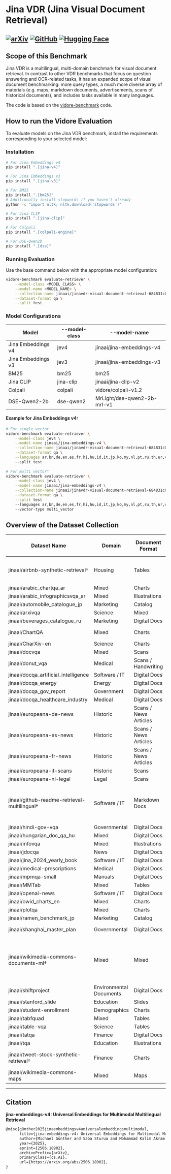 # Jina VDR (Jina Visual Document Retrieval)

[![arXiv](https://img.shields.io/badge/arXiv-2506.18902-b31b1b.svg?style=for-the-badge)](https://arxiv.org/abs/2506.18902)
[![GitHub](https://img.shields.io/badge/Jina%20VDR-100000?style=for-the-badge&logo=github&logoColor=white)](https://github.com/jina-ai/jina-vdr)
[![Hugging Face](https://img.shields.io/badge/Jina%20VDR%20Collecttion-FFD21E?style=for-the-badge&logo=huggingface&logoColor=000)](https://huggingface.co/collections/jinaai/jinavdr-visual-document-retrieval-684831c022c53b21c313b449)
---

## Scope of this Benchmark

Jina VDR is a multilingual, multi-domain benchmark for visual document retrieval.
In contrast to other VDR  benchmarks that focus on question answering and OCR-related tasks, it has an expanded scope of visual document benchmarking:
more query types, a much more diverse array of materials (e.g. maps, markdown documents, advertisements, scans of historical documents), and includes tasks available in many languages.

The code is based on the [vidore-benchmark](https://github.com/illuin-tech/vidore-benchmark) code.

## How to run the Vidore Evaluation

To evaluate models on the Jina VDR benchmark, install the requirements corresponding to your selected model:

### Installation


```bash
# For Jina Embeddings v4
pip install ".[jina-v4]"

# For Jina Embeddings v3
pip install ".[jina-v3]"

# For BM25
pip install ".[bm25]"
# Additionally install stopwords if you haven't already
python -c "import nltk; nltk.download('stopwords')"

# For Jina CLIP
pip install ".[jina-clip]"

# For Colpali
pip install ".[colpali-engine]"

# For DSE-Qwen2b
pip install ".[dse]"
```

### Running Evaluation

Use the base command below with the appropriate model configuration:

```bash
vidore-benchmark evaluate-retriever \
    --model-class <MODEL_CLASS> \
    --model-name <MODEL_NAME> \
    --collection-name jinaai/jinavdr-visual-document-retrieval-684831c022c53b21c313b449 \
    --dataset-format qa \
    --split test
```

### Model Configurations
| Model              | --model-class | --model-name                |
|--------------------|---------------|-----------------------------|
| Jina Embeddings v4 | jev4          | jinaai/jina-embeddings-v4   |
| Jina Embeddings v3 | jev3          | jinaai/jina-embeddings-v3   |
| BM25               | bm25          | bm25                        |
| Jina CLIP          | jina-clip     | jinaai/jina-clip-v2         |
| Colpali            | colpali       | vidore/colpali-v1.2         |
| DSE-Qwen2-2b       | dse-qwen2     | MrLight/dse-qwen2-2b-mrl-v1 |

#### Example for Jina Embeddings v4:
```bash
# For single vector
vidore-benchmark evaluate-retriever \
    --model-class jev4 \
    --model-name jinaai/jina-embeddings-v4 \
    --collection-name jinaai/jinavdr-visual-document-retrieval-684831c022c53b21c313b449 \
    --dataset-format qa \
    --languages ar,bn,de,en,es,fr,hi,hu,id,it,jp,ko,my,nl,pt,ru,th,ur,vi,zh
    --split test
    
# For multi vector"
vidore-benchmark evaluate-retriever \
    --model-class jev4 \
    --model-name jinaai/jina-embeddings-v4 \
    --collection-name jinaai/jinavdr-visual-document-retrieval-684831c022c53b21c313b449 \
    --dataset-format qa \
    --split test
    --languages ar,bn,de,en,es,fr,hi,hu,id,it,jp,ko,my,nl,pt,ru,th,ur,vi,zh
    --vector-type multi_vector
```

## Overview of the Dataset Collection

| Dataset Name | Domain | Document Format | Query Format | Number of Queries / Documents | Languages |
|---|---|---|---|---|---|
| jinaai/airbnb-synthetic-retrieval† | Housing | Tables | Instruction | 4953 / 10000 | ar, de, en, es, fr, hi, hu, ja ru, zh |
| jinaai/arabic_chartqa_ar | Mixed | Charts | Question | 745 / 745 | ar |
| jinaai/arabic_infographicsvqa_ar | Mixed | Illustrations | Question | 120 / 40 | ar |
| jinaai/automobile_catalogue_jp | Marketing | Catalog | Question | 45 / 15 | ja |
| jinaai/arxivqa | Science | Mixed | Question | 30 / 499 | en |
| jinaai/beverages_catalogue_ru | Marketing | Digital Docs | Question | 100 / 34 | ru |
| jinaai/ChartQA | Mixed | Charts | Question | 7996 / 1000 | en |
| jinaai/CharXiv-en | Science | Charts | Question | 999 / 1000 | en |
| jinaai/docvqa | Mixed | Scans | Question | 39 / 499 | en |
| jinaai/donut_vqa | Medical | Scans / Handwriting | Question | 704 / 800 | en |
| jinaai/docqa_artificial_intelligence | Software / IT | Digital Docs | Question | 70 / 962 | en |
| jinaai/docqa_energy | Energy | Digital Docs | Question | 69 / 972 | en |
| jinaai/docqa_gov_report | Government | Digital Docs | Question | 77 / 970 | en |
| jinaai/docqa_healthcare_industry | Medical | Digital Docs | Question | 90 / 963 | en |
| jinaai/europeana-de-news | Historic | Scans / News Articles | Question | 379 / 137 | de |
| jinaai/europeana-es-news | Historic | Scans / News Articles | Question | 474 / 179 | es |
| jinaai/europeana-fr-news | Historic | Scans / News Articles | Question | 237 / 145 | fr |
| jinaai/europeana-it-scans | Historic | Scans | Question | 618 / 265 | it |
| jinaai/europeana-nl-legal | Legal | Scans | Question | 199 / 300 | nl |
| jinaai/github-readme-retrieval-multilingual† | Software / IT | Markdown Docs | Description | 16755 / 4398 | ar, bn, de, en, es, fr, hi, id, it, ja, ko, nl pt, ru, th, vi, zh |
| jinaai/hindi-gov-vqa | Governmental | Digital Docs | Question | 454 / 340 | hi |
| jinaai/hungarian_doc_qa_hu | Mixed | Digital Docs | Question | 54 / 54 | hu |
| jinaai/infovqa | Mixed | Illustrations | Question | 363 / 500 | en |
| jinaai/jdocqa | News | Digital Docs | Question | 744 / 758 | ja |
| jinaai/jina_2024_yearly_book | Software / IT | Digital Docs | Question | 75 / 33 | en |
| jinaai/medical-prescriptions | Medical | Digital Docs | Question | 100 / 100 | en |
| jinaai/mpmqa-small | Manuals | Digital Docs | Question | 155 / 782 | en |
| jinaai/MMTab | Mixed | Tables | Fact | 987 / 906 | en |
| jinaai/openai-news | Software / IT | Digital Docs | Question | 31 / 30 | en |
| jinaai/owid_charts_en | Mixed | Charts | Question | 132 / 972 | en |
| jinaai/plotqa | Mixed | Charts | Question | 610 / 986 | en |
| jinaai/ramen_benchmark_jp | Marketing | Catalog | Question | 29 / 10 | ja |
| jinaai/shanghai_master_plan | Governmental | Digital Docs | Question / Key Phrase | 57 / 23 | zh, en |
| jinaai/wikimedia-commons-documents-ml† | Mixed | Mixed | Description | 14061 / 14661 | ar, bn, de, en, es, fr, hi, hu, id, it, ja, ko, my, nl, pt, ru, th, ur, vi, zh |
| jinaai/shiftproject | Environmental Documents | Digital Docs | Question | 89 / 998 | fr |
| jinaai/stanford_slide | Education | Slides | Question | 14 / 1000 | en |
| jinaai/student-enrollment | Demographics | Charts | Question | 1000 / 489 | en |
| jinaai/tabfquad | Mixed | Tables | Question | 126 / 70 | fr, en |
| jinaai/table-vqa | Science | Tables | Question | 992 / 1000 | en |
| jinaai/tatqa | Finance | Digital Docs | Question | 121 / 176 | en |
| jinaai/tqa | Education | Illustrations | Question | 981 / 394 | en |
| jinaai/tweet-stock-synthetic-retrieval† | Finance | Charts | Question | 6278 / 10000 | ar, de, en, es, hi, hu, ja, ru, zh |
| jinaai/wikimedia-commons-maps | Mixed | Maps | Description | 443 / 455 | en |

---


## Citation

**jina-embeddings-v4: Universal Embeddings for Multimodal Multilingual Retrieval**  

```latex
@misc{günther2025jinaembeddingsv4universalembeddingsmultimodal,
      title={jina-embeddings-v4: Universal Embeddings for Multimodal Multilingual Retrieval}, 
      author={Michael Günther and Saba Sturua and Mohammad Kalim Akram and Isabelle Mohr and Andrei Ungureanu and Sedigheh Eslami and Scott Martens and Bo Wang and Nan Wang and Han Xiao},
      year={2025},
      eprint={2506.18902},
      archivePrefix={arXiv},
      primaryClass={cs.AI},
      url={https://arxiv.org/abs/2506.18902}, 
}
```
